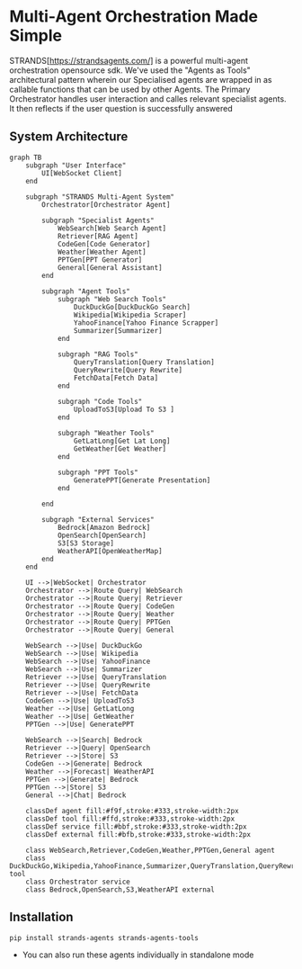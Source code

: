 # Multi-Agent Orchestration Made Simple

STRANDS[https://strandsagents.com/] is a powerful multi-agent orchestration opensource sdk. We've used the "Agents as Tools" architectural pattern wherein our Specialised agents are wrapped in as callable functions that can be used by other Agents. The Primary Orchestrator handles user interaction and calles relevant specialist agents. It then reflects if the user question is successfully answered 


## System Architecture

```mermaid
graph TB
    subgraph "User Interface"
        UI[WebSocket Client]
    end

    subgraph "STRANDS Multi-Agent System"
        Orchestrator[Orchestrator Agent]
        
        subgraph "Specialist Agents"
            WebSearch[Web Search Agent]
            Retriever[RAG Agent]
            CodeGen[Code Generator]
            Weather[Weather Agent]
            PPTGen[PPT Generator]
            General[General Assistant]
        end

        subgraph "Agent Tools"
            subgraph "Web Search Tools"
                DuckDuckGo[DuckDuckGo Search]
                Wikipedia[Wikipedia Scraper]
                YahooFinance[Yahoo Finance Scrapper]
                Summarizer[Summarizer]
            end

            subgraph "RAG Tools"
                QueryTranslation[Query Translation]
                QueryRewrite[Query Rewrite]
                FetchData[Fetch Data]
            end

            subgraph "Code Tools"
                UploadToS3[Upload To S3 ]
            end

            subgraph "Weather Tools"
                GetLatLong[Get Lat Long]
                GetWeather[Get Weather]
            end

            subgraph "PPT Tools"
                GeneratePPT[Generate Presentation]
            end

        end

        subgraph "External Services"
            Bedrock[Amazon Bedrock]
            OpenSearch[OpenSearch]
            S3[S3 Storage]
            WeatherAPI[OpenWeatherMap]
        end
    end

    UI -->|WebSocket| Orchestrator
    Orchestrator -->|Route Query| WebSearch
    Orchestrator -->|Route Query| Retriever
    Orchestrator -->|Route Query| CodeGen
    Orchestrator -->|Route Query| Weather
    Orchestrator -->|Route Query| PPTGen
    Orchestrator -->|Route Query| General

    WebSearch -->|Use| DuckDuckGo
    WebSearch -->|Use| Wikipedia
    WebSearch -->|Use| YahooFinance
    WebSearch -->|Use| Summarizer
    Retriever -->|Use| QueryTranslation
    Retriever -->|Use| QueryRewrite
    Retriever -->|Use| FetchData
    CodeGen -->|Use| UploadToS3
    Weather -->|Use| GetLatLong
    Weather -->|Use| GetWeather
    PPTGen -->|Use| GeneratePPT
    
    WebSearch -->|Search| Bedrock
    Retriever -->|Query| OpenSearch
    Retriever -->|Store| S3
    CodeGen -->|Generate| Bedrock
    Weather -->|Forecast| WeatherAPI
    PPTGen -->|Generate| Bedrock
    PPTGen -->|Store| S3
    General -->|Chat| Bedrock

    classDef agent fill:#f9f,stroke:#333,stroke-width:2px
    classDef tool fill:#ffd,stroke:#333,stroke-width:2px
    classDef service fill:#bbf,stroke:#333,stroke-width:2px
    classDef external fill:#bfb,stroke:#333,stroke-width:2px
    
    class WebSearch,Retriever,CodeGen,Weather,PPTGen,General agent
    class DuckDuckGo,Wikipedia,YahooFinance,Summarizer,QueryTranslation,QueryRewrite,FetchData,UploadToS3,GetLatLong,GetWeather,GeneratePPT tool
    class Orchestrator service
    class Bedrock,OpenSearch,S3,WeatherAPI external
```

## Installation

```bash
pip install strands-agents strands-agents-tools
```

* You can also run these agents individually in standalone mode